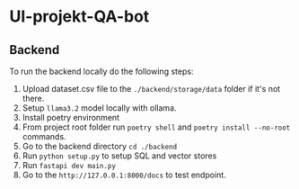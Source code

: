 # UI-projekt-QA-bot

## Backend

To run the backend locally do the following steps:
1. Upload dataset.csv file to the `./backend/storage/data` folder if it's not there.
2. Setup `llama3.2` model locally with ollama.
3. Install poetry environment
4. From project root folder run `poetry shell` and `poetry install --no-root` commands.
5. Go to the backend directory `cd ./backend`
6. Run `python setup.py` to setup SQL and vector stores
7. Run `fastapi dev main.py`
8. Go to the `http://127.0.0.1:8000/docs` to test endpoint.
